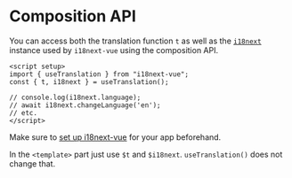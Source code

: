 # Composition API

You can access both the translation function `t` as well as the [`i18next`](https://www.i18next.com/overview/api) instance used by `i18next-vue` using the composition API.

```vue
<script setup>
import { useTranslation } from "i18next-vue";
const { t, i18next } = useTranslation();

// console.log(i18next.language);
// await i18next.changeLanguage('en');
// etc.
</script>
```

Make sure to [set up i18next-vue](./started.md#setup) for your app beforehand.

In the `<template>` part just use `$t` and `$i18next`. `useTranslation()` does not change that.